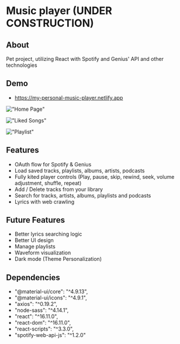 # Music player (UNDER CONSTRUCTION)

## About

Pet project, utilizing React with Spotify and Genius' API and other technologies

## Demo

- https://my-personal-music-player.netlify.app

!["Home Page"](https://github.com/hollowic/music-player/blob/master/ss/Screen%20Shot%202020-05-14%20at%2012.35.51%20AM.png?raw=true)

!["Liked Songs"](https://github.com/hollowic/music-player/blob/master/ss/Screen%20Shot%202020-05-14%20at%2012.34.30%20AM.png?raw=true)

!["Playlist"](https://github.com/hollowic/music-player/blob/master/ss/Screen%20Shot%202020-05-14%20at%2012.35.06%20AM.png?raw=true)

## Features

- OAuth flow for Spotify & Genius
- Load saved tracks, playlists, albums, artists, podcasts
- Fully kited player controls (Play, pause, skip, rewind, seek, volume adjustment, shuffle, repeat)
- Add / Delete tracks from your library
- Search for tracks, artists, albums, playlists and podcasts
- Lyrics with web crawling

## Future Features

- Better lyrics searching logic
- Better UI design
- Manage playlists
- Waveform visualization
- Dark mode (Theme Personalization)

## Dependencies

- "@material-ui/core": "^4.9.13",
- "@material-ui/icons": "^4.9.1",
- "axios": "^0.19.2",
- "node-sass": "^4.14.1",
- "react": "^16.11.0",
- "react-dom": "^16.11.0",
- "react-scripts": "^3.3.0",
- "spotify-web-api-js": "^1.2.0"
